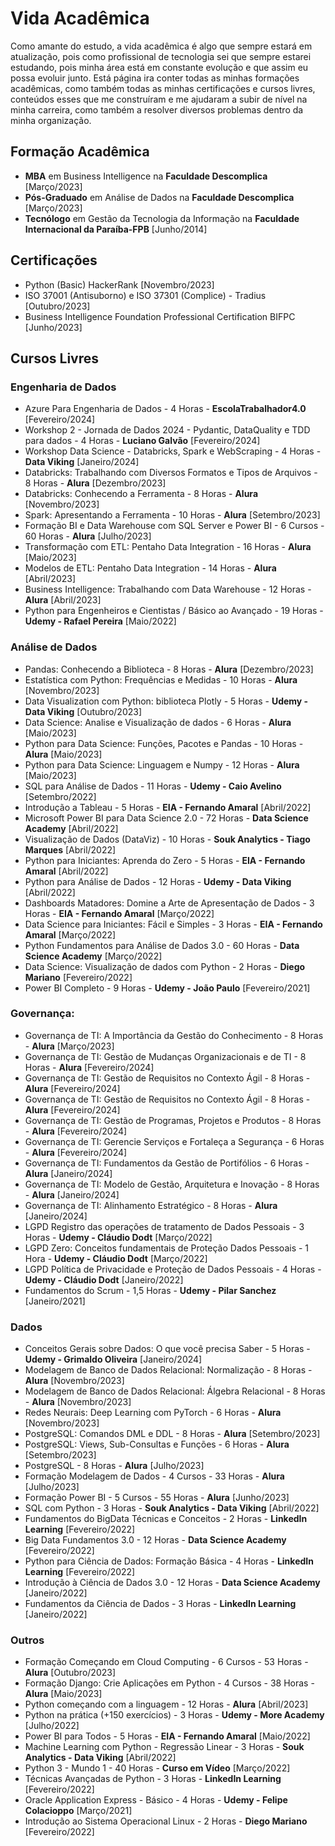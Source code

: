 # Vida Acadêmica

Como amante do estudo, a vida acadêmica é algo que sempre estará em atualização, pois como profissional de tecnologia sei que sempre estarei estudando, pois minha área está em constante evolução e que assim eu possa evoluir junto. Está página ira conter todas as minhas formações acadêmicas, como também todas as minhas certificações e cursos livres, conteúdos esses que me construíram e me ajudaram a subir de nível na minha carreira, como também a resolver diversos problemas dentro da minha organização.
## Formação Acadêmica

- **MBA** em Business Intelligence na **Faculdade Descomplica** [Março/2023]
- **Pós-Graduado** em Análise de Dados na **Faculdade Descomplica** [Março/2023]
- **Tecnólogo** em Gestão da Tecnologia da Informação na **Faculdade Internacional da Paraíba-FPB** [Junho/2014]
## Certificações

- Python (Basic) HackerRank [Novembro/2023]
- ISO 37001 (Antisuborno) e ISO 37301 (Complice) - Tradius [Outubro/2023]
- Business Intelligence Foundation Professional Certification BIFPC [Junho/2023]
## Cursos Livres

### Engenharia de Dados
- Azure Para Engenharia de Dados - 4 Horas - **EscolaTrabalhador4.0**   [Fevereiro/2024]
- Workshop 2 - Jornada de Dados 2024 - Pydantic, DataQuality e TDD para dados - 4 Horas - **Luciano Galvão**  [Fevereiro/2024]
- Workshop Data Science - Databricks, Spark e WebScraping - 4 Horas - **Data Viking** [Janeiro/2024]
- Databricks: Trabalhando com Diversos Formatos e Tipos de Arquivos - 8 Horas - **Alura** [Dezembro/2023]
- Databricks: Conhecendo a Ferramenta - 8 Horas - **Alura** [Novembro/2023]
- Spark: Apresentando a Ferramenta - 10 Horas - **Alura** [Setembro/2023]
- Formação BI e Data Warehouse com SQL Server e Power BI - 6 Cursos - 60 Horas - **Alura** [Julho/2023]
- Transformação com ETL: Pentaho Data Integration - 16 Horas - **Alura** [Maio/2023]
- Modelos de ETL: Pentaho Data Integration - 14 Horas - **Alura** [Abril/2023]
- Business Intelligence: Trabalhando com Data Warehouse - 12 Horas - **Alura** [Abril/2023]
- Python para Engenheiros e Cientistas / Básico ao Avançado - 19 Horas - **Udemy - Rafael Pereira** [Maio/2022]

### Análise de Dados
- Pandas: Conhecendo a Biblioteca - 8 Horas - **Alura** [Dezembro/2023]
- Estatística com Python: Frequências e Medidas - 10 Horas - **Alura** [Novembro/2023]
- Data Visualization com Python: biblioteca Plotly - 5 Horas - **Udemy - Data Viking** [Outubro/2023]
- Data Science: Analise e Visualização de dados - 6 Horas - **Alura** [Maio/2023]
- Python para Data Science: Funções, Pacotes e Pandas - 10 Horas - **Alura** [Maio/2023]
- Python para Data Science: Linguagem e Numpy - 12 Horas - **Alura** [Maio/2023]
- SQL para Análise de Dados - 11 Horas - **Udemy - Caio Avelino** [Setembro/2022]
- Introdução a Tableau - 5 Horas - **EIA - Fernando Amaral** [Abril/2022]
- Microsoft Power BI para Data Science 2.0 - 72 Horas - **Data Science Academy** [Abril/2022]
- Visualização de Dados (DataViz) - 10 Horas - **Souk Analytics - Tiago Marques** [Abril/2022]
- Python para Iniciantes: Aprenda do Zero - 5 Horas - **EIA - Fernando Amaral** [Abril/2022]
- Python para Análise de Dados - 12 Horas - **Udemy - Data Viking** [Abril/2022]
- Dashboards Matadores: Domine a Arte de Apresentação de Dados - 3 Horas - **EIA - Fernando Amaral** [Março/2022]
- Data Science para Iniciantes: Fácil e Simples - 3 Horas - **EIA - Fernando Amaral** [Março/2022]
- Python Fundamentos para Análise de Dados 3.0 - 60 Horas - **Data Science Academy** [Março/2022]
- Data Science: Visualização de dados com Python - 2 Horas - **Diego Mariano** [Fevereiro/2022]
- Power BI Completo - 9 Horas - **Udemy - João Paulo** [Fevereiro/2021]

### Governança:
- Governança de TI: A Importância da Gestão do Conhecimento - 8 Horas - **Alura** [Março/2023]
- Governança de TI: Gestão de Mudanças Organizacionais e de TI - 8 Horas - **Alura** [Fevereiro/2024]
- Governança de TI: Gestão de Requisitos no Contexto Ágil - 8 Horas - **Alura** [Fevereiro/2024]
- Governança de TI: Gestão de Requisitos no Contexto Ágil - 8 Horas - **Alura** [Fevereiro/2024]
- Governança de TI: Gestão de Programas, Projetos e Produtos - 8 Horas - **Alura** [Fevereiro/2024]
- Governança de TI: Gerencie Serviços e Fortaleça a Segurança - 6 Horas - **Alura** [Fevereiro/2024]
- Governança de TI: Fundamentos da Gestão de Portifólios - 6 Horas - **Alura** [Janeiro/2024]
- Governança de TI: Modelo de Gestão, Arquitetura e Inovação - 8 Horas - **Alura** [Janeiro/2024]
- Governança de TI: Alinhamento Estratégico - 8 Horas - **Alura** [Janeiro/2024]
- LGPD Registro das operações de tratamento de Dados Pessoais - 3 Horas - **Udemy - Cláudio Dodt** [Março/2022]
- LGPD Zero: Conceitos fundamentais de Proteção Dados Pessoais - 1 Hora - **Udemy - Cláudio Dodt** [Março/2022]
- LGPD Política de Privacidade e Proteção de Dados Pessoais - 4 Horas - **Udemy - Cláudio Dodt** [Janeiro/2022]
- Fundamentos do Scrum - 1,5 Horas - **Udemy - Pilar Sanchez** [Janeiro/2021]

### Dados
- Conceitos Gerais sobre Dados: O que você precisa Saber - 5 Horas - **Udemy - Grimaldo Oliveira** [Janeiro/2024]
- Modelagem de Banco de Dados Relacional: Normalização - 8 Horas - **Alura** [Novembro/2023]
- Modelagem de Banco de Dados Relacional: Álgebra Relacional - 8 Horas - **Alura** [Novembro/2023]
- Redes Neurais: Deep Learning com PyTorch - 6 Horas - **Alura** [Novembro/2023]
- PostgreSQL: Comandos DML e DDL - 8 Horas - **Alura** [Setembro/2023]
- PostgreSQL: Views, Sub-Consultas e Funções - 6 Horas - **Alura** [Setembro/2023]
- PostgreSQL - 8 Horas - **Alura** [Julho/2023]
- Formação Modelagem de Dados - 4 Cursos - 33 Horas - **Alura** [Julho/2023]
- Formação Power BI - 5 Cursos - 55 Horas - **Alura** [Junho/2023]
- SQL com Python - 3 Horas - **Souk Analytics - Data Viking** [Abril/2022]
- Fundamentos do BigData Técnicas e Conceitos - 2 Horas - **LinkedIn Learning** [Fevereiro/2022]
- Big Data Fundamentos 3.0 - 12 Horas - **Data Science Academy** [Fevereiro/2022]
- Python para Ciência de Dados: Formação Básica - 4 Horas - **LinkedIn Learning** [Fevereiro/2022]
- Introdução à Ciência de Dados 3.0 - 12 Horas - **Data Science Academy** [Janeiro/2022]
- Fundamentos da Ciência de Dados - 3 Horas - **LinkedIn Learning** [Janeiro/2022]

### Outros
- Formação Começando em Cloud Computing - 6 Cursos - 53 Horas - **Alura** [Outubro/2023]
- Formação Django: Crie Aplicações em Python - 4 Cursos - 38 Horas - **Alura** [Maio/2023]
- Python começando com a linguagem - 12 Horas - **Alura** [Abril/2023]
- Python na prática (+150 exercícios) - 3 Horas - **Udemy - More Academy** [Julho/2022]
- Power BI para Todos - 5 Horas - **EIA - Fernando Amaral** [Maio/2022]
- Machine Learning com Python - Regressão Linear - 3 Horas - **Souk Analytics - Data Viking** [Abril/2022]
- Python 3 - Mundo 1 - 40 Horas - **Curso em Vídeo** [Março/2022]
- Técnicas Avançadas de Python - 3 Horas - **LinkedIn Learning** [Fevereiro/2022]
- Oracle Application Express - Básico - 4 Horas - **Udemy - Felipe Colacioppo** [Março/2021]
- Introdução ao Sistema Operacional Linux - 2 Horas - **Diego Mariano** [Fevereiro/2022]













